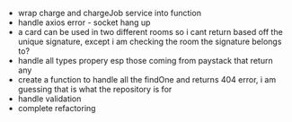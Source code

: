 - wrap charge and chargeJob service into function
- handle axios error - socket hang up
- a card can be used in two different rooms so i cant return based off the unique signature, except i am checking the room the signature belongs to?
- handle all types propery esp those coming from paystack that return any
- create a function to handle all the findOne and returns 404 error, i am guessing that is what the repository is for
- handle validation
- complete refactoring
